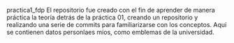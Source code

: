 practica1_fdp
El repositorio fue creado con el fin de aprender de manera práctica la teoría detrás de la práctica 01, creando un repositorio y realizando una serie de commits para familiarizarse con los conceptos. Aquí se contienen datos personlaes míos, como emblemas de la universidad.
